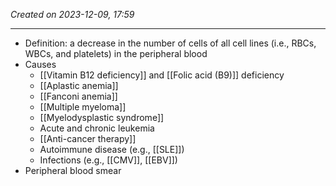 *Created on 2023-12-09, 17:59* 

---

- Definition: a decrease in the number of cells of all cell lines (i.e., RBCs, WBCs, and platelets) in the peripheral blood
- Causes
	- [[Vitamin B12 deficiency]] and [[Folic acid (B9)]] deficiency
	- [[Aplastic anemia]]
	- [[Fanconi anemia]]
	- [[Multiple myeloma]]
	- [[Myelodysplastic syndrome]]
	- Acute and chronic leukemia
	- [[Anti-cancer therapy]] 
	- Autoimmune disease (e.g., [[SLE]])
	- Infections (e.g., [[CMV]], [[EBV]])
- Peripheral blood smear